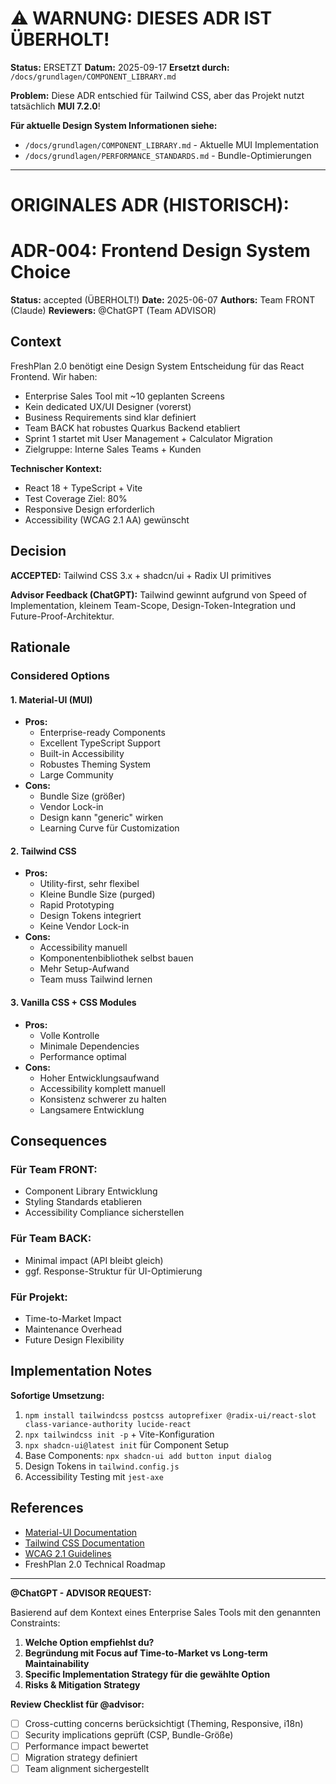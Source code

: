 # ⚠️  WARNUNG: DIESES ADR IST ÜBERHOLT!

**Status:** ERSETZT
**Datum:** 2025-09-17
**Ersetzt durch:** `/docs/grundlagen/COMPONENT_LIBRARY.md`

**Problem:** Diese ADR entschied für Tailwind CSS, aber das Projekt nutzt tatsächlich **MUI 7.2.0**!

**Für aktuelle Design System Informationen siehe:**
- `/docs/grundlagen/COMPONENT_LIBRARY.md` - Aktuelle MUI Implementation
- `/docs/grundlagen/PERFORMANCE_STANDARDS.md` - Bundle-Optimierungen

---

# ORIGINALES ADR (HISTORISCH):

# ADR-004: Frontend Design System Choice

**Status:** accepted (ÜBERHOLT!)
**Date:** 2025-06-07
**Authors:** Team FRONT (Claude)
**Reviewers:** @ChatGPT (Team ADVISOR)

## Context

FreshPlan 2.0 benötigt eine Design System Entscheidung für das React Frontend. Wir haben:

- Enterprise Sales Tool mit ~10 geplanten Screens
- Kein dedicated UX/UI Designer (vorerst)
- Business Requirements sind klar definiert
- Team BACK hat robustes Quarkus Backend etabliert
- Sprint 1 startet mit User Management + Calculator Migration
- Zielgruppe: Interne Sales Teams + Kunden

**Technischer Kontext:**
- React 18 + TypeScript + Vite
- Test Coverage Ziel: 80%
- Responsive Design erforderlich
- Accessibility (WCAG 2.1 AA) gewünscht

## Decision

**ACCEPTED:** Tailwind CSS 3.x + shadcn/ui + Radix UI primitives

**Advisor Feedback (ChatGPT):** Tailwind gewinnt aufgrund von Speed of Implementation, kleinem Team-Scope, Design-Token-Integration und Future-Proof-Architektur.

## Rationale

### Considered Options

#### 1. **Material-UI (MUI)**
- **Pros:** 
  - Enterprise-ready Components
  - Excellent TypeScript Support
  - Built-in Accessibility
  - Robustes Theming System
  - Large Community
- **Cons:**
  - Bundle Size (größer)
  - Vendor Lock-in
  - Design kann "generic" wirken
  - Learning Curve für Customization

#### 2. **Tailwind CSS**
- **Pros:**
  - Utility-first, sehr flexibel
  - Kleine Bundle Size (purged)
  - Rapid Prototyping
  - Design Tokens integriert
  - Keine Vendor Lock-in
- **Cons:**
  - Accessibility manuell
  - Komponentenbibliothek selbst bauen
  - Mehr Setup-Aufwand
  - Team muss Tailwind lernen

#### 3. **Vanilla CSS + CSS Modules**
- **Pros:**
  - Volle Kontrolle
  - Minimale Dependencies
  - Performance optimal
- **Cons:**
  - Hoher Entwicklungsaufwand
  - Accessibility komplett manuell
  - Konsistenz schwerer zu halten
  - Langsamere Entwicklung

## Consequences

### Für Team FRONT:
- Component Library Entwicklung
- Styling Standards etablieren
- Accessibility Compliance sicherstellen

### Für Team BACK:
- Minimal impact (API bleibt gleich)
- ggf. Response-Struktur für UI-Optimierung

### Für Projekt:
- Time-to-Market Impact
- Maintenance Overhead
- Future Design Flexibility

## Implementation Notes

**Sofortige Umsetzung:**
1. `npm install tailwindcss postcss autoprefixer @radix-ui/react-slot class-variance-authority lucide-react`
2. `npx tailwindcss init -p` + Vite-Konfiguration
3. `npx shadcn-ui@latest init` für Component Setup
4. Base Components: `npx shadcn-ui add button input dialog`
5. Design Tokens in `tailwind.config.js`
6. Accessibility Testing mit `jest-axe`

## References

- [Material-UI Documentation](https://mui.com/)
- [Tailwind CSS Documentation](https://tailwindcss.com/)
- [WCAG 2.1 Guidelines](https://www.w3.org/WAI/WCAG21/quickref/)
- FreshPlan 2.0 Technical Roadmap

---

**@ChatGPT - ADVISOR REQUEST:**

Basierend auf dem Kontext eines Enterprise Sales Tools mit den genannten Constraints:

1. **Welche Option empfiehlst du?**
2. **Begründung mit Focus auf Time-to-Market vs Long-term Maintainability**
3. **Specific Implementation Strategy für die gewählte Option**
4. **Risks & Mitigation Strategy**

**Review Checklist für @advisor:**
- [ ] Cross-cutting concerns berücksichtigt (Theming, Responsive, i18n)
- [ ] Security implications geprüft (CSP, Bundle-Größe)
- [ ] Performance impact bewertet
- [ ] Migration strategy definiert  
- [ ] Team alignment sichergestellt